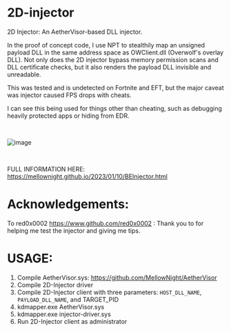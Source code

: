 # 2D-injector

2D Injector: An AetherVisor-based DLL injector. 

In the proof of concept code, I use NPT to stealthily map an unsigned payload DLL in the same address space as OWClient.dll (Overwolf's overlay DLL). Not only does the 2D injector bypass memory permission scans and DLL certificate checks, but it also renders the payload DLL invisible and unreadable.

This was tested and is undetected on Fortnite and EFT, but the major caveat was injector caused FPS drops with cheats.

I can see this being used for things other than cheating, such as debugging heavily protected apps or hiding from EDR. 

<br>

![image](https://user-images.githubusercontent.com/66788741/226236958-1166af80-bb8b-4c60-a148-7227ec157775.png)

<br>

FULL INFORMATION HERE:
https://mellownight.github.io/2023/01/10/BEInjector.html

# Acknowledgements:

To red0x0002 https://www.github.com/red0x0002 : Thank you to  for helping me test the injector and giving me tips. 

# USAGE:
1. Compile AetherVisor.sys: https://github.com/MellowNight/AetherVisor
2. Compile 2D-Injector driver
3. Compile 2D-Injector client with three parameters: `HOST_DLL_NAME`, `PAYLOAD_DLL_NAME`, and TARGET_PID
4. kdmapper.exe AetherVisor.sys
5. kdmapper.exe injector-driver.sys
6. Run 2D-Injector client as administrator
